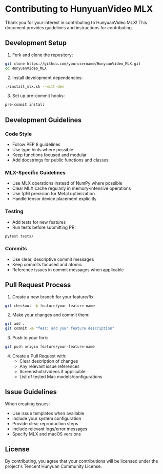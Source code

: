 # Contributing to HunyuanVideo MLX

Thank you for your interest in contributing to HunyuanVideo MLX! This document provides guidelines and instructions for contributing.

## Development Setup

1. Fork and clone the repository:
```bash
git clone https://github.com/yourusername/HunyuanVideo_MLX.git
cd HunyuanVideo_MLX
```

2. Install development dependencies:
```bash
./install_mlx.sh --with-dev
```

3. Set up pre-commit hooks:
```bash
pre-commit install
```

## Development Guidelines

### Code Style
- Follow PEP 8 guidelines
- Use type hints where possible
- Keep functions focused and modular
- Add docstrings for public functions and classes

### MLX-Specific Guidelines
- Use MLX operations instead of NumPy where possible
- Clear MLX cache regularly in memory-intensive operations
- Use fp16 precision for Metal optimization
- Handle tensor device placement explicitly

### Testing
- Add tests for new features
- Run tests before submitting PR:
```bash
pytest tests/
```

### Commits
- Use clear, descriptive commit messages
- Keep commits focused and atomic
- Reference issues in commit messages when applicable

## Pull Request Process

1. Create a new branch for your feature/fix:
```bash
git checkout -b feature/your-feature-name
```

2. Make your changes and commit them:
```bash
git add .
git commit -m "feat: add your feature description"
```

3. Push to your fork:
```bash
git push origin feature/your-feature-name
```

4. Create a Pull Request with:
   - Clear description of changes
   - Any relevant issue references
   - Screenshots/videos if applicable
   - List of tested Mac models/configurations

## Issue Guidelines

When creating issues:
- Use issue templates when available
- Include your system configuration
- Provide clear reproduction steps
- Include relevant logs/error messages
- Specify MLX and macOS versions

## License

By contributing, you agree that your contributions will be licensed under the project's Tencent Hunyuan Community License.
